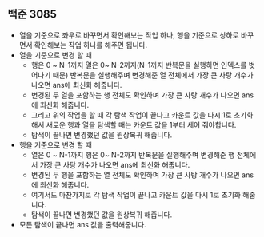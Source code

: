 ## 백준 3085
- 열을 기준으로 좌우로 바꾸면서 확인해보는 작업 하나, 행을 기준으로 상하로 바꾸면서 확인해보는 작업 하나를 해주면 됩니다.
- 열을 기준으로 변경 할 때
  - 행은 0 ~ N-1까지 열은 0~ N-2까지(N-1까지  반복문을 실행하면 인덱스를 벗어나기 때문) 반복문을 실행해주며 변경해준 열 전체에서 가장 큰 사탕 개수가 나오면 ans에 최신화 해줍니다.
  - 변경된 두 열을 포함하는 행 전체도 확인하며 가장 큰 사탕 개수가 나오면 ans에 최신화 해줍니다.
  - 그리고 위의 작업을 할 때 각 탐색 작업이 끝나고 카운트 값을 다시 1로 초기화 해서 새로운 행과 열을 탐색할 때는 카운트 값을 1부터 세어 줘야합니다.
  - 탐색이 끝나면 변경했던 값을 원상복귀 해줍니다.
- 행을 기준으로 변경 할 때
  - 열은 0 ~ N-1까지 행은 0~ N-2까지 반복문을 실행해주며 변경해준 행 전체에서 가장 큰 사탕 개수가 나오면 ans에 최신화 해줍니다.
  - 변경된 두 행을 포함하는 열 전체도 확인하며 가장 큰 사탕 개수가 나오면 ans에 최신화 해줍니다.
  - 여기서도 마찬가지로 각 탐색 작업이 끝나고 카운트 값을 다시 1로 초기화 해줍니다.
  - 탐색이 끝나면 변경했던 값을 원상복귀 해줍니다.
- 모든 탐색이 끝나면 ans 값을 출력해줍니다.